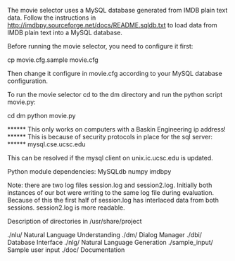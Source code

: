 The movie selector uses a MySQL database generated from IMDB plain text data. Follow the instructions in <http://imdbpy.sourceforge.net/docs/README.sqldb.txt> to load data from IMDB plain text into a MySQL database.

Before running the movie selector, you need to configure it first:

cp movie.cfg.sample movie.cfg

Then change it configure in movie.cfg according to your MySQL database configuration.

To run the movie selector cd to the dm directory and run 
the python script movie.py:

cd dm
python movie.py


****** This only works on computers with a Baskin Engineering ip address!
****** This is because of security protocols in place for the sql server:
****** mysql.cse.ucsc.edu

This can be resolved if the mysql client on unix.ic.ucsc.edu is updated.

Python module dependencies:
	MySQLdb
	numpy
	imdbpy 

Note: there are two log files session.log and session2.log. Initially both instances of our bot were writing to the same log file during evaluation. Because of this the first half of session.log has interlaced data from both sessions. session2.log is more readable.



Description of directories in /usr/share/project

./nlu/		Natural Language Understanding
./dm/		Dialog Manager
./dbi/		Database Interface 
./nlg/		Natural Language Generation
./sample_input/	Sample user input
./doc/		Documentation
